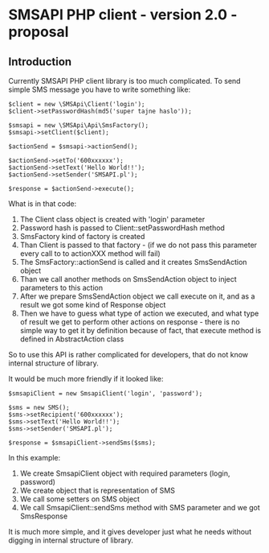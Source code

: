 SMSAPI PHP client - version 2.0 - proposal
==========================================

Introduction
------------

Currently  SMSAPI PHP client library is too much complicated. To send simple SMS message you have to write something like:

    $client = new \SMSApi\Client('login');
    $client->setPasswordHash(md5('super tajne haslo'));

    $smsapi = new \SMSApi\Api\SmsFactory();
    $smsapi->setClient($client);

    $actionSend = $smsapi->actionSend();

    $actionSend->setTo('600xxxxxx');
    $actionSend->setText('Hello World!!');
    $actionSend->setSender('SMSAPI.pl');

    $response = $actionSend->execute();

What is in that code:

1. The Client class object is created with 'login' parameter
2. Password hash is passed to Client::setPasswordHash method
3. SmsFactory kind of factory is created
4. Than Client is passed to that factory - (if we do not pass this parameter every call to to actionXXX method will fail)
5. The SmsFactory::actionSend is called and it creates SmsSendAction object
6. Than we call another methods on SmsSendAction object to inject parameters to this action
7. After we prepare SmsSendAction object we call execute on it, and as a result we got some kind of Response object
8. Then we have to guess what type of action we executed, and what type of result we get to perform other actions on response - there is no simple way to get it by definition because of fact, that execute method is defined in AbstractAction class

So to use this API is rather complicated for developers, that do not know internal structure of library.

It would be much more friendly if it looked like:

    $smsapiClient = new SmsapiClient('login', 'password');

    $sms = new SMS();
    $sms->setRecipient('600xxxxxx');
    $sms->setText('Hello World!!');
    $sms->setSender('SMSAPI.pl');

    $response = $smsapiClient->sendSms($sms);

In this example:

1. We create SmsapiClient object with required parameters (login, password)
2. We create object that is representation of SMS
3. We call some setters on SMS object
4. We call SmsapiClient::sendSms method with SMS parameter and we got SmsResponse

It is much more simple, and it gives developer just what he needs without digging in internal structure of library.
